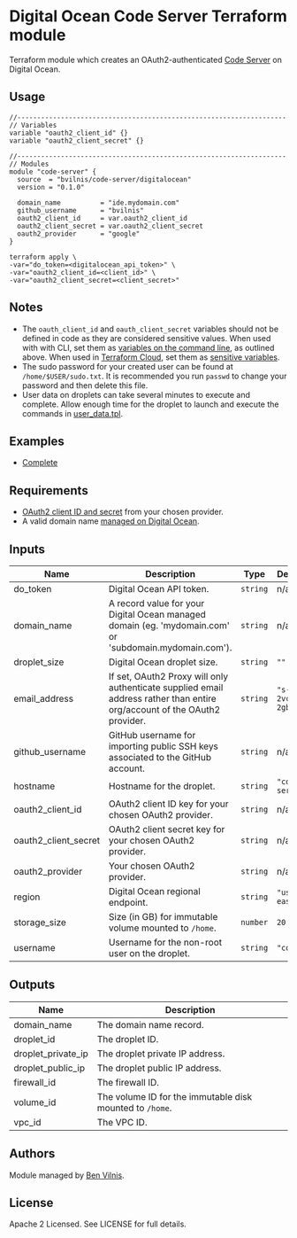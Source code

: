 # Digital Ocean Code Server Terraform module

Terraform module which creates an OAuth2-authenticated [Code Server](https://github.com/cdr/code-server) on Digital Ocean.

## Usage

```hcl
//--------------------------------------------------------------------
// Variables
variable "oauth2_client_id" {}
variable "oauth2_client_secret" {}

//--------------------------------------------------------------------
// Modules
module "code-server" {
  source  = "bvilnis/code-server/digitalocean"
  version = "0.1.0"

  domain_name          = "ide.mydomain.com"
  github_username      = "bvilnis"
  oauth2_client_id     = var.oauth2_client_id
  oauth2_client_secret = var.oauth2_client_secret
  oauth2_provider      = "google"
}
```

```
terraform apply \
-var="do_token=<digitalocean_api_token>" \
-var="oauth2_client_id=<client_id>" \
-var="oauth2_client_secret=<client_secret>"
```

## Notes

* The `oauth_client_id` and `oauth_client_secret` variables should not be defined in code as they are considered sensitive values. When used with with CLI, set them as [variables on the command line](https://www.terraform.io/docs/configuration/variables.html#variables-on-the-command-line), as outlined above. When used in [Terraform Cloud](https://www.terraform.io/), set them as [sensitive variables](https://www.terraform.io/docs/cloud/workspaces/variables.html#sensitive-values).
* The sudo password for your created user can be found at `/home/$USER/sudo.txt`. It is recommended you run `passwd` to change your password and then delete this file.
* User data on droplets can take several minutes to execute and complete. Allow enough time for the droplet to launch and execute the commands in [user_data.tpl](user_data.tpl).

## Examples

* [Complete](examples/complete/README.md)

<!-- BEGINNING OF PRE-COMMIT-TERRAFORM DOCS HOOK -->
## Requirements

* [OAuth2 client ID and secret](https://oauth2-proxy.github.io/oauth2-proxy/auth-configuration) from your chosen provider.
* A valid domain name [managed on Digital Ocean](https://www.digitalocean.com/docs/networking/dns/).

## Inputs

| Name | Description | Type | Default | Required |
|------|-------------|------|---------|:--------:|
| do_token | Digital Ocean API token. | `string` | n/a | yes |
| domain_name | A record value for your Digital Ocean managed domain (eg. 'mydomain.com' or 'subdomain.mydomain.com'). | `string` | n/a | yes |
| droplet_size | Digital Ocean droplet size. | `string` | `""` | no |
| email_address | If set, OAuth2 Proxy will only authenticate supplied email address rather than entire org/account of the OAuth2 provider. | `string` | `"s-2vcpu-2gb"` | no |
| github_username | GitHub username for importing public SSH keys associated to the GitHub account. | `string` | n/a | yes |
| hostname | Hostname for the droplet. | `string` | `"code-server"` | no |
| oauth2_client_id | OAuth2 client ID key for your chosen OAuth2 provider. | `string` | n/a | yes |
| oauth2_client_secret | OAuth2 client secret key for your chosen OAuth2 provider. | `string` | n/a | yes |
| oauth2_provider | Your chosen OAuth2 provider. | `string` | n/a | yes |
| region | Digital Ocean regional endpoint. | `string` | `"us-east-1"` | no |
| storage_size | Size (in GB) for immutable volume mounted to `/home`. | `number` | `20` | no |
| username | Username for the non-root user on the droplet. | `string` | `"coder"` | no |

## Outputs

| Name | Description |
|------|-------------|
| domain_name | The domain name record. |
| droplet_id | The droplet ID. |
| droplet_private_ip | The droplet private IP address. |
| droplet_public_ip | The droplet public IP address. |
| firewall_id | The firewall ID. |
| volume_id | The volume ID for the immutable disk mounted to `/home`. |
| vpc_id | The VPC ID. |

<!-- END OF PRE-COMMIT-TERRAFORM DOCS HOOK -->

## Authors

Module managed by [Ben Vilnis](https://github.com/bvilnis).

## License

Apache 2 Licensed. See LICENSE for full details.
